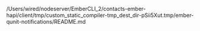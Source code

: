 /Users/wired/nodeserver/EmberCLI_2/contacts-ember-hapi/client/tmp/custom_static_compiler-tmp_dest_dir-pSii5Xut.tmp/ember-qunit-notifications/README.md